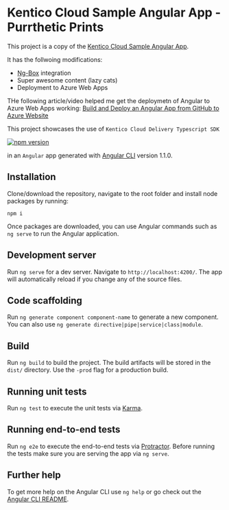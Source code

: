 # Kentico Cloud Sample Angular App - Purrthetic Prints

This project is a copy of the [Kentico Cloud Sample Angular App](https://github.com/Enngage/KenticoCloudSampleAngularApp). 

It has the follwoing modifications:
- [Ng-Box](https://github.com/mixalistzikas/ngbox) integration
- Super awesome content (lazy cats)
- Deployment to Azure Web Apps

THe following article/video helped me get the deploymetn of Angular to Azure Web Apps working:
[Build and Deploy an Angular App from GitHub to Azure Website](https://passos.com.au/build-and-deploy-an-angular-app-from-github-to-azure-website/)


This project showcases the use of `Kentico Cloud Delivery Typescript SDK` 

[![npm version](https://badge.fury.io/js/kentico-cloud-delivery-typescript-sdk.svg)](https://www.npmjs.com/package/kentico-cloud-delivery-typescript-sdk)

in an `Angular` app generated with [Angular CLI](https://github.com/angular/angular-cli) version 1.1.0.

## Installation

Clone/download the repository, navigate to the root folder and install node packages by running:

`npm i`

Once packages are downloaded, you can use Angular commands such as `ng serve` to run the Angular application.

## Development server

Run `ng serve` for a dev server. Navigate to `http://localhost:4200/`. The app will automatically reload if you change any of the source files.

## Code scaffolding

Run `ng generate component component-name` to generate a new component. You can also use `ng generate directive|pipe|service|class|module`.

## Build

Run `ng build` to build the project. The build artifacts will be stored in the `dist/` directory. Use the `-prod` flag for a production build.

## Running unit tests

Run `ng test` to execute the unit tests via [Karma](https://karma-runner.github.io).

## Running end-to-end tests

Run `ng e2e` to execute the end-to-end tests via [Protractor](http://www.protractortest.org/).
Before running the tests make sure you are serving the app via `ng serve`.

## Further help

To get more help on the Angular CLI use `ng help` or go check out the [Angular CLI README](https://github.com/angular/angular-cli/blob/master/README.md).
